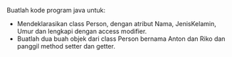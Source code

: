 Buatlah kode program java untuk:
- Mendeklarasikan class Person, dengan atribut Nama, JenisKelamin, Umur dan lengkapi dengan access modifier.
- Buatlah dua buah objek dari class Person bernama Anton dan Riko dan panggil method setter dan getter.
